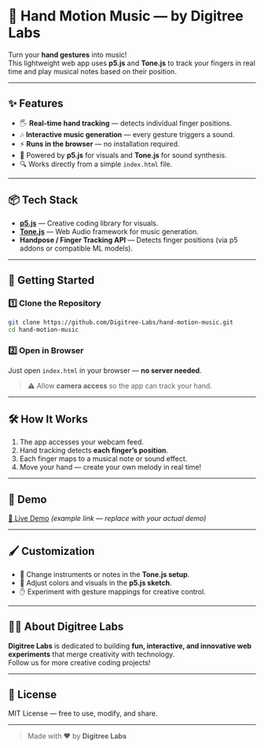 # 🎵 Hand Motion Music — by Digitree Labs

Turn your **hand gestures** into music!  
This lightweight web app uses **p5.js** and **Tone.js** to track your fingers in real time and play musical notes based on their position.

---

## ✨ Features
- 🖐 **Real-time hand tracking** — detects individual finger positions.
- 🎶 **Interactive music generation** — every gesture triggers a sound.
- ⚡ **Runs in the browser** — no installation required.
- 🎨 Powered by **p5.js** for visuals and **Tone.js** for sound synthesis.
- 🔍 Works directly from a simple `index.html` file.

---

## 📦 Tech Stack
- **[p5.js](https://p5js.org/)** — Creative coding library for visuals.
- **[Tone.js](https://tonejs.github.io/)** — Web Audio framework for music generation.
- **Handpose / Finger Tracking API** — Detects finger positions (via p5 addons or compatible ML models).

---

## 🚀 Getting Started

### 1️⃣ Clone the Repository
```bash
git clone https://github.com/Digitree-Labs/hand-motion-music.git
cd hand-motion-music
```

### 2️⃣ Open in Browser
Just open `index.html` in your browser — **no server needed**.

> ⚠ Allow **camera access** so the app can track your hand.

---

## 🛠 How It Works
1. The app accesses your webcam feed.
2. Hand tracking detects **each finger’s position**.
3. Each finger maps to a musical note or sound effect.
4. Move your hand — create your own melody in real time!

---

## 🎯 Demo
[🔗 Live Demo](https://digitree-labs.github.io/hand-motion-music/) *(example link — replace with your actual demo)*

---

## 🖌 Customization
- 🎵 Change instruments or notes in the **Tone.js setup**.
- 🎨 Adjust colors and visuals in the **p5.js sketch**.
- ✋ Experiment with gesture mappings for creative control.

---

## 🧑‍💻 About Digitree Labs
**Digitree Labs** is dedicated to building **fun, interactive, and innovative web experiments** that merge creativity with technology.  
Follow us for more creative coding projects!

---

## 📜 License
MIT License — free to use, modify, and share.

---

> Made with ❤️ by **Digitree Labs**
